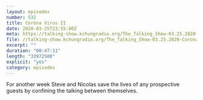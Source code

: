 ```yaml
---
layout: episodes
number: 532
title: Corona Virus II
date: 2020-03-25T23:55:00Z
meta: https://talking-show.kchungradio.org/The_Talking_Show-03.25.2020-Coronavirus_02.mp3
file: //talking-show.kchungradio.org/The_Talking_Show-03.25.2020-Coronavirus_02.mp3
excerpt: ""
duration: "00:47:11"
length: "33972500"
explicit: "yes"
category: episodes
---
```

For another week Steve and Nicolas save the lives of any prospective guests by confining the talking between themselves.
